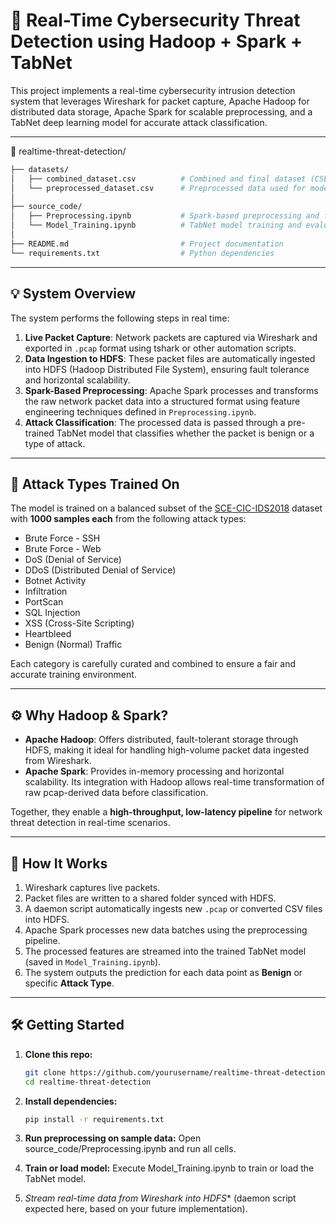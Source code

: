 # 🚨 Real-Time Cybersecurity Threat Detection using Hadoop + Spark + TabNet

This project implements a real-time cybersecurity intrusion detection system that leverages Wireshark for packet capture, Apache Hadoop for distributed data storage, Apache Spark for scalable preprocessing, and a TabNet deep learning model for accurate attack classification.

---

📁 realtime-threat-detection/
```bash
├── datasets/
│   ├── combined_dataset.csv          # Combined and final dataset (CSE-CIC-IDS2018, 1000 samples per attack)
│   └── preprocessed_dataset.csv      # Preprocessed data used for model training (from Preprocessing.ipynb)
│
├── source_code/
│   ├── Preprocessing.ipynb           # Spark-based preprocessing and feature engineering
│   └── Model_Training.ipynb          # TabNet model training and evaluation notebook
│
├── README.md                         # Project documentation
└── requirements.txt                  # Python dependencies
```
---

## 💡 System Overview

The system performs the following steps in real time:

1. **Live Packet Capture**: Network packets are captured via Wireshark and exported in `.pcap` format using tshark or other automation scripts.
2. **Data Ingestion to HDFS**: These packet files are automatically ingested into HDFS (Hadoop Distributed File System), ensuring fault tolerance and horizontal scalability.
3. **Spark-Based Preprocessing**: Apache Spark processes and transforms the raw network packet data into a structured format using feature engineering techniques defined in `Preprocessing.ipynb`.
4. **Attack Classification**: The processed data is passed through a pre-trained TabNet model that classifies whether the packet is benign or a type of attack.

---

## 🧠 Attack Types Trained On

The model is trained on a balanced subset of the [SCE-CIC-IDS2018](https://www.unb.ca/cic/datasets/ids-2018.html) dataset with **1000 samples each** from the following attack types:

- Brute Force - SSH
- Brute Force - Web
- DoS (Denial of Service)
- DDoS (Distributed Denial of Service)
- Botnet Activity
- Infiltration
- PortScan
- SQL Injection
- XSS (Cross-Site Scripting)
- Heartbleed
- Benign (Normal) Traffic

Each category is carefully curated and combined to ensure a fair and accurate training environment.

---

## ⚙️ Why Hadoop & Spark?

- **Apache Hadoop**: Offers distributed, fault-tolerant storage through HDFS, making it ideal for handling high-volume packet data ingested from Wireshark.
- **Apache Spark**: Provides in-memory processing and horizontal scalability. Its integration with Hadoop allows real-time transformation of raw pcap-derived data before classification.

Together, they enable a **high-throughput, low-latency pipeline** for network threat detection in real-time scenarios.

---

## 🚀 How It Works

1. Wireshark captures live packets.
2. Packet files are written to a shared folder synced with HDFS.
3. A daemon script automatically ingests new `.pcap` or converted CSV files into HDFS.
4. Apache Spark processes new data batches using the preprocessing pipeline.
5. The processed features are streamed into the trained TabNet model (saved in `Model_Training.ipynb`).
6. The system outputs the prediction for each data point as **Benign** or specific **Attack Type**.

---

## 🛠️ Getting Started

1. **Clone this repo:**

   ```bash
   git clone https://github.com/yourusername/realtime-threat-detection.git
   cd realtime-threat-detection
   ```
2. **Install dependencies:**

   ```bash
   pip install -r requirements.txt
   ```
3. **Run preprocessing on sample data:**
   Open source_code/Preprocessing.ipynb and run all cells.

4. **Train or load model:**
   Execute Model_Training.ipynb to train or load the TabNet model.

5. *Stream real-time data from Wireshark into HDFS** (daemon script expected here, based on your future implementation).
